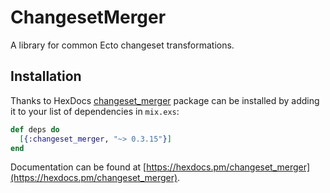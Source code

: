 # ChangesetMerger

A library for common Ecto changeset transformations.

## Installation

Thanks to HexDocs [changeset_merger](https://hex.pm/packages/changeset_merger) package can be installed
by adding it to your list of dependencies in `mix.exs`:

```elixir
def deps do
  [{:changeset_merger, "~> 0.3.15"}]
end
```

Documentation can
be found at [https://hexdocs.pm/changeset_merger](https://hexdocs.pm/changeset_merger).

